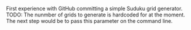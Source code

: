First experience with GitHub committing a simple Suduku grid generator.
TODO: The nunmber of grids to generate is hardcoded for at the moment. The next step would be to pass this parameter on the command line.
